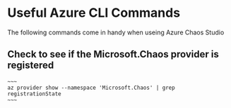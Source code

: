 # Useful Azure CLI Commands
The following commands come in handy when useing Azure Chaos Studio

## Check to see if the Microsoft.Chaos provider is registered <br>
    ~~~
    az provider show --namespace 'Microsoft.Chaos' | grep registrationState
    ~~~
    
    
